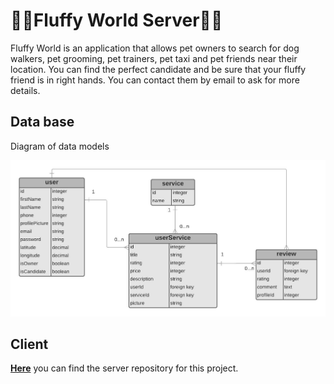 # 🐶🐱Fluffy World Server🐩🦮

Fluffy World is an application that allows pet owners to search for dog walkers, pet grooming, pet trainers, pet taxi and pet friends near their location.
You can find the perfect candidate and be sure that your fluffy friend is in right hands. You can contact them by email to ask for more details.

## Data base

Diagram of data models

![data-models](./images/diagram.jpeg)

## Client

**[Here](https://github.com/paula-morales/fluffy-world-client)** you can find the server repository for this project.
